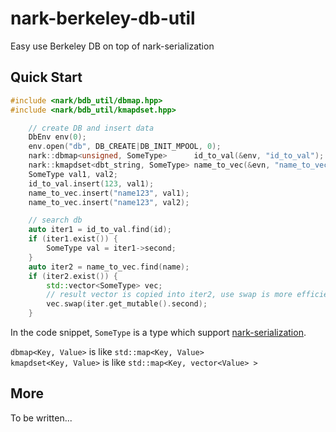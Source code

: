 nark-berkeley-db-util
=====================

Easy use Berkeley DB on top of nark-serialization

## Quick Start
```c++
#include <nark/bdb_util/dbmap.hpp>
#include <nark/bdb_util/kmapdset.hpp>

	// create DB and insert data
	DbEnv env(0);
	env.open("db", DB_CREATE|DB_INIT_MPOOL, 0);
	nark::dbmap<unsigned, SomeType>      id_to_val(&env, "id_to_val");
	nark::kmapdset<dbt_string, SomeType> name_to_vec(&evn, "name_to_vec");
	SomeType val1, val2;
	id_to_val.insert(123, val1);
	name_to_vec.insert("name123", val1);
	name_to_vec.insert("name123", val2);

	// search db
	auto iter1 = id_to_val.find(id);
	if (iter1.exist()) {
		SomeType val = iter1->second;
	}
	auto iter2 = name_to_vec.find(name);
	if (iter2.exist()) {
		std::vector<SomeType> vec;
		// result vector is copied into iter2, use swap is more efficient
		vec.swap(iter.get_mutable().second);
	}
```

In the code snippet, `SomeType` is a type which support [nark-serialization](https://github.com/rockeet/nark-serialization/blob/master/README.md#quick-start).

`dbmap<Key, Value>` is like `std::map<Key, Value>`<br/>
`kmapdset<Key, Value>` is like `std::map<Key, vector<Value> >`

## More
To be written...
